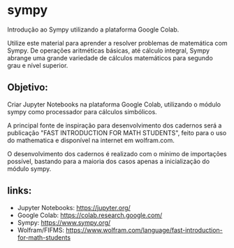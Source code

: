 # sympy
Introdução ao Sympy utilizando a plataforma Google Colab.

Utilize este material para aprender a resolver problemas de matemática com Sympy. De operações aritméticas básicas, até cálculo integral, Sympy abrange uma grande variedade de cálculos matemáticos para segundo grau e nível superior.

## Objetivo:
Criar Jupyter Notebooks na plataforma Google Colab, utilizando o módulo sympy como processador para cálculos simbólicos.

A principal fonte de inspiração para desenvolvimento dos cadernos será a publicação "FAST INTRODUCTION FOR MATH STUDENTS", feito para o uso do mathematica e disponível na internet em wolfram.com.

O desenvolvimento dos cadernos é realizado com o mínimo de importações possível, bastando para a maioria dos casos apenas a inicialização do módulo sympy.

## links:
* Jupyter Notebooks: https://jupyter.org/
* Google Colab: https://colab.research.google.com/
* Sympy: https://www.sympy.org/
* Wolfram/FIFMS: https://www.wolfram.com/language/fast-introduction-for-math-students
